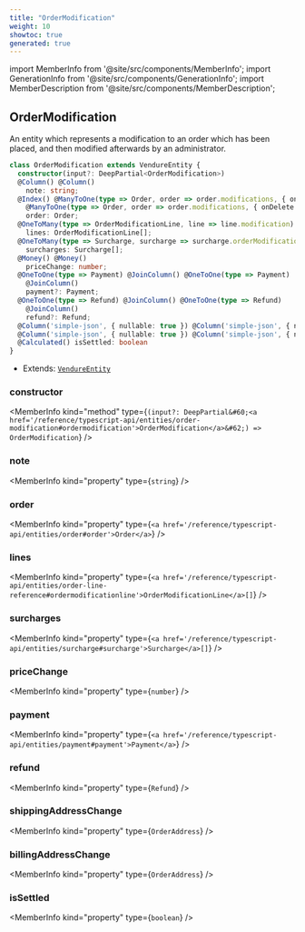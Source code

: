 ```yaml
---
title: "OrderModification"
weight: 10
showtoc: true
generated: true
---
```

<!-- This file was generated from the Vendure source. Do not modify. Instead, re-run the "docs:build" script -->
import MemberInfo from '@site/src/components/MemberInfo';
import GenerationInfo from '@site/src/components/GenerationInfo';
import MemberDescription from '@site/src/components/MemberDescription';


## OrderModification

<GenerationInfo sourceFile="packages/core/src/entity/order-modification/order-modification.entity.ts" sourceLine="21" packageName="@vendure/core" />

An entity which represents a modification to an order which has been placed, and
then modified afterwards by an administrator.

```ts title="Signature"
class OrderModification extends VendureEntity {
  constructor(input?: DeepPartial<OrderModification>)
  @Column() @Column()
    note: string;
  @Index() @ManyToOne(type => Order, order => order.modifications, { onDelete: 'CASCADE' }) @Index()
    @ManyToOne(type => Order, order => order.modifications, { onDelete: 'CASCADE' })
    order: Order;
  @OneToMany(type => OrderModificationLine, line => line.modification) @OneToMany(type => OrderModificationLine, line => line.modification)
    lines: OrderModificationLine[];
  @OneToMany(type => Surcharge, surcharge => surcharge.orderModification) @OneToMany(type => Surcharge, surcharge => surcharge.orderModification)
    surcharges: Surcharge[];
  @Money() @Money()
    priceChange: number;
  @OneToOne(type => Payment) @JoinColumn() @OneToOne(type => Payment)
    @JoinColumn()
    payment?: Payment;
  @OneToOne(type => Refund) @JoinColumn() @OneToOne(type => Refund)
    @JoinColumn()
    refund?: Refund;
  @Column('simple-json', { nullable: true }) @Column('simple-json', { nullable: true }) shippingAddressChange: OrderAddress;
  @Column('simple-json', { nullable: true }) @Column('simple-json', { nullable: true }) billingAddressChange: OrderAddress;
  @Calculated() isSettled: boolean
}
```
* Extends: <code><a href='/reference/typescript-api/entities/vendure-entity#vendureentity'>VendureEntity</a></code>



<div className="members-wrapper">

### constructor

<MemberInfo kind="method" type={`(input?: DeepPartial&#60;<a href='/reference/typescript-api/entities/order-modification#ordermodification'>OrderModification</a>&#62;) => OrderModification`}   />


### note

<MemberInfo kind="property" type={`string`}   />


### order

<MemberInfo kind="property" type={`<a href='/reference/typescript-api/entities/order#order'>Order</a>`}   />


### lines

<MemberInfo kind="property" type={`<a href='/reference/typescript-api/entities/order-line-reference#ordermodificationline'>OrderModificationLine</a>[]`}   />


### surcharges

<MemberInfo kind="property" type={`<a href='/reference/typescript-api/entities/surcharge#surcharge'>Surcharge</a>[]`}   />


### priceChange

<MemberInfo kind="property" type={`number`}   />


### payment

<MemberInfo kind="property" type={`<a href='/reference/typescript-api/entities/payment#payment'>Payment</a>`}   />


### refund

<MemberInfo kind="property" type={`Refund`}   />


### shippingAddressChange

<MemberInfo kind="property" type={`OrderAddress`}   />


### billingAddressChange

<MemberInfo kind="property" type={`OrderAddress`}   />


### isSettled

<MemberInfo kind="property" type={`boolean`}   />




</div>
